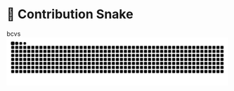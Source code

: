 # 🐍 Contribution Snake 
bcvs
![Snake animation](https://raw.githubusercontent.com/Kartikmhatre/Kartikmhatre/output/snake.svg)
